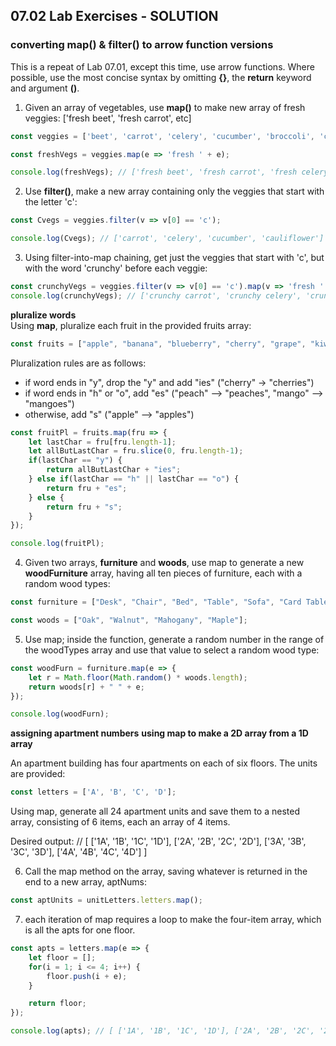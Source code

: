 ## 07.02 Lab Exercises - SOLUTION

### converting map() & filter() to arrow function versions

This is a repeat of Lab 07.01, except this time, use arrow functions. Where possible, use the most concise syntax by omitting **{}**, the **return** keyword and argument **()**.

1. Given an array of vegetables, use **map()** to make new array of fresh veggies: ['fresh beet', 'fresh carrot', etc]

```js
const veggies = ['beet', 'carrot', 'celery', 'cucumber', 'broccoli', 'cauliflower', 'lettuce'];

const freshVegs = veggies.map(e => 'fresh ' + e);

console.log(freshVegs); // ['fresh beet', 'fresh carrot', 'fresh celery', 'fresh cucumber', 'fresh broccoli', 'fresh cauliflower', 'fresh lettuce'];
```

2. Use **filter()**, make a new array containing only the veggies that start with the letter 'c':

```js
const Cvegs = veggies.filter(v => v[0] == 'c');

console.log(Cvegs); // ['carrot', 'celery', 'cucumber', 'cauliflower']
```

3. Using filter-into-map chaining, get just the veggies that start with 'c', but with the word 'crunchy' before each veggie:

```js
const crunchyVegs = veggies.filter(v => v[0] == 'c').map(v => 'fresh ' + v);
console.log(crunchyVegs); // ['crunchy carrot', 'crunchy celery', 'crunchy cucumber', 'crunchy cauliflower']
```

**pluralize words**  
Using **map**, pluralize each fruit in the provided fruits array:

```js
const fruits = ["apple", "banana", "blueberry", "cherry", "grape", "kiwi", "lemon", "mango", "orange", "papaya", "peach", "strawberry"]
```

Pluralization rules are as follows:

- if word ends in "y", drop the "y" and add "ies" ("cherry" -> "cherries")
- if word ends in "h" or "o", add "es" ("peach" --> "peaches", "mango" --> "mangoes")
- otherwise, add "s" ("apple" --> "apples")

```js
const fruitPl = fruits.map(fru => {
    let lastChar = fru[fru.length-1];
    let allButLastChar = fru.slice(0, fru.length-1);
    if(lastChar == "y") {
        return allButLastChar + "ies";
    } else if(lastChar == "h" || lastChar == "o") {
        return fru + "es";
    } else {
        return fru + "s";
    }
});

console.log(fruitPl);
```

4. Given two arrays, **furniture** and **woods**, use map to generate a new **woodFurniture** array, having all ten pieces of furniture, each with a random wood types:

```js
const furniture = ["Desk", "Chair", "Bed", "Table", "Sofa", "Card Table", "Tea Table", "Chest", "Dresser", "Sideboard"];

const woods = ["Oak", "Walnut", "Mahogany", "Maple"];
```

5. Use map; inside the function, generate a random number in the range of the woodTypes array and use that value to select a random wood type:

```js
const woodFurn = furniture.map(e => {
    let r = Math.floor(Math.random() * woods.length);
    return woods[r] + " " + e;
});

console.log(woodFurn);
```

**assigning apartment numbers**
**using map to make a 2D array from a 1D array**

An apartment building has four apartments on each of six floors. The units are provided:

```js
const letters = ['A', 'B', 'C', 'D'];
```

Using map, generate all 24 apartment units and save them to a nested array, consisting of 6 items, each an array of 4 items.

Desired output:
// [ ['1A', '1B', '1C', '1D'], ['2A', '2B', '2C', '2D'], ['3A', '3B', '3C', '3D'], ['4A', '4B', '4C', '4D'] ]

6. Call the map method on the array, saving whatever is returned in the end to a new array, aptNums:

```js
const aptUnits = unitLetters.letters.map();
```

7. each iteration of map requires a loop to make the four-item array, which is all the apts for one floor.

```js
const apts = letters.map(e => {
    let floor = [];
    for(i = 1; i <= 4; i++) {
        floor.push(i + e);
    }

    return floor;
});

console.log(apts); // [ ['1A', '1B', '1C', '1D'], ['2A', '2B', '2C', '2D'], ['3A', '3B', '3C', '3D'], ['4A', '4B', '4C', '4D'] ]
```
